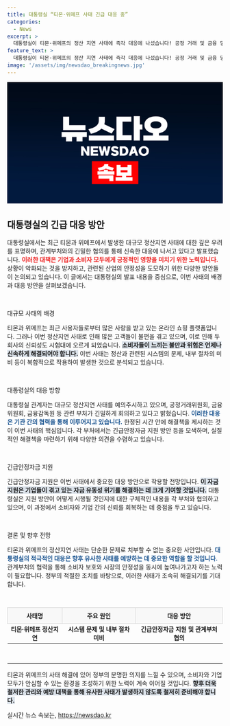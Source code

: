 ```yaml
---
title: 대통령실 “티몬·위메프 사태 긴급 대응 중”
categories:
  - News
excerpt: >
  대통령실이 티몬·위메프의 정산 지연 사태에 즉각 대응에 나섰습니다! 공정 거래 및 금융 당국과의 협의를 통해 긴급 안정 자금 지원 방안도 검토 중이라는데, 자세한 내용은 기사를 통해 확인하세요!
feature_text: >
  대통령실이 티몬·위메프의 정산 지연 사태에 즉각 대응에 나섰습니다! 공정 거래 및 금융 당국과의 협의를 통해 긴급 안정 자금 지원 방안도 검토 중이라는데, 자세한 내용은 기사를 통해 확인하세요!
image: '/assets/img/newsdao_breakingnews.jpg'
---
```


<p><img src="/assets/img/newsdao_breakingnews.jpg" alt="pcversion 속보" /></p>

<h2 data-ke-size="size26">대통령실의 긴급 대응 방안</h2>

<p data-ke-size="size16">대통령실에서는 최근 티몬과 위메프에서 발생한 대규모 정산지연 사태에 대한 깊은 우려를 표명하며, 관계부처와의 긴밀한 협의를 통해 신속한 대응에 나서고 있다고 발표했습니다. <b><span style="color: #ee2323;">이러한 대책은 기업과 소비자 모두에게 긍정적인 영향을 미치기 위한 노력입니다.</span></b> 상황이 악화되는 것을 방지하고, 관련된 산업의 안정성을 도모하기 위한 다양한 방안들이 논의되고 있습니다. 이 글에서는 대통령실의 발표 내용을 중심으로, 이번 사태의 배경과 대응 방안을 살펴보겠습니다.</p>

<p data-ke-size="size16">&nbsp;</p>

<p>대규모 사태의 배경</p>

<p data-ke-size="size16">티몬과 위메프는 최근 사용자들로부터 많은 사랑을 받고 있는 온라인 쇼핑 플랫폼입니다. 그러나 이번 정산지연 사태로 인해 많은 고객들이 불편을 겪고 있으며, 이로 인해 두 회사의 신뢰성도 시험대에 오르게 되었습니다. <b><span style="background-color: #21538527;">소비자들이 느끼는 불만과 위험은 언제나 신속하게 해결되어야 합니다.</span></b> 이번 사태는 정산과 관련된 시스템의 문제, 내부 절차의 미비 등이 복합적으로 작용하여 발생한 것으로 분석되고 있습니다.</p>

<p data-ke-size="size16">&nbsp;</p>

<p>대통령실의 대응 방향</p>

<p data-ke-size="size16">대통령실 관계자는 대규모 정산지연 사태를 예의주시하고 있으며, 공정거래위원회, 금융위원회, 금융감독원 등 관련 부처가 긴밀하게 회의하고 있다고 밝혔습니다. <b><span style="color: #1a5490;">이러한 대응은 기관 간의 협력을 통해 이루어지고 있습니다.</span></b> 한정된 시간 안에 해결책을 제시하는 것이 이번 사태의 핵심입니다. 각 부처에서는 긴급안정자금 지원 방안 등을 모색하며, 실질적인 해결책을 마련하기 위해 다양한 의견을 수렴하고 있습니다.</p>

<p data-ke-size="size16">&nbsp;</p>

<p>긴급안정자금 지원</p>

<p data-ke-size="size16">긴급안정자금 지원은 이번 사태에서 중요한 대응 방안으로 작용할 전망입니다. <b><span style="background-color: #21538527;">이 자금 지원은 기업들이 겪고 있는 자금 유동성 위기를 해결하는 데 크게 기여할 것입니다.</span></b> 대통령실은 지원 방안이 어떻게 시행될 것인지에 대한 구체적인 내용을 각 부처와 협의하고 있으며, 이 과정에서 소비자와 기업 간의 신뢰를 회복하는 데 중점을 두고 있습니다.</p>

<p data-ke-size="size16">&nbsp;</p>

<p>결론 및 향후 전망</p>

<p data-ke-size="size16">티몬과 위메프의 정산지연 사태는 단순한 문제로 치부할 수 없는 중요한 사안입니다. <b><span style="color: #1a5490;">대통령실의 적극적인 대응은 향후 유사한 사태를 예방하는 데 중요한 역할을 할 것입니다.</span></b> 관계부처의 협력을 통해 소비자 보호와 시장의 안정성을 동시에 높여나가고자 하는 노력이 필요합니다. 정부의 적절한 조치를 바탕으로, 이러한 사태가 조속히 해결되기를 기대합니다.</p>

<p data-ke-size="size16">&nbsp;</p>

<table style="width: 100%; border-collapse: collapse;">
  <tr>
    <th style="border: 1px solid #d3d3d3; padding: 8px; text-align: center; background-color: #f8f8f8;">사태명</th>
    <th style="border: 1px solid #d3d3d3; padding: 8px; text-align: center; background-color: #f8f8f8;">주요 원인</th>
    <th style="border: 1px solid #d3d3d3; padding: 8px; text-align: center; background-color: #f8f8f8;">대응 방안</th>
  </tr>
  <tr>
    <td style="text-align: center; height: 17px;"><b>티몬·위메프 정산지연</b></td>
    <td style="text-align: center; height: 17px;"><b>시스템 문제 및 내부 절차 미비</b></td>
    <td style="text-align: center; height: 17px;"><b>긴급안정자금 지원 및 관계부처 협의</b></td>
  </tr>
</table>

<p data-ke-size="size16">&nbsp;</p>

<hr style="border: 1px solid #d3d3d3;"> 

<p data-ke-size="size16">티몬과 위메프의 사태 해결에 있어 정부의 분명한 의지를 느낄 수 있으며, 소비자와 기업 모두가 안심할 수 있는 환경을 조성하기 위한 노력이 계속 이어질 것입니다. <b><span style="background-color: #21538527;">향후 더욱 철저한 관리와 예방 대책을 통해 유사한 사태가 발생하지 않도록 철저히 준비해야 합니다.</span></b></p>
실시간 뉴스 속보는, <a href="https://newsdao.kr" rel="dofollow">https://newsdao.kr</a>


